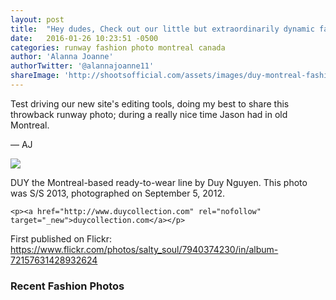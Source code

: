 ```yaml
---
layout: post
title:  "Hey dudes, Check out our little but extraordinarily dynamic fashion website. Maria, Jason, and I (Alanna) say hi!"
date:   2016-01-26 10:23:51 -0500
categories: runway fashion photo montreal canada
author: 'Alanna Joanne'
authorTwitter: '@alannajoanne11'
shareImage: 'http://shootsofficial.com/assets/images/duy-montreal-fashion-week-jasonhargrove.jpg'
---
```


<p>Test driving our new site's editing tools, doing my best to share this throwback runway photo; during a really nice time Jason had in old Montreal.</p>

<p>&mdash; AJ</p>

<a href="/runway/fashion/photo/montreal/canada/2016/01/26/montreal-fashion-week.html">
	<img src="{{ page.shareImage }}">
</a>

<!--more-->

<div class="poem">
	<p>DUY the Montreal-based ready-to-wear line by Duy Nguyen. This photo was S/S 2013, photographed on September 5, 2012.</p>

	<p><a href="http://www.duycollection.com" rel="nofollow" target="_new">duycollection.com</a></p>
</div>

<div class="published-twitter">
	<p>First published on Flickr:<br><a href="https://www.flickr.com/photos/salty_soul/7940374230/in/album-72157631428932624" target="_new">https://www.flickr.com/photos/salty_soul/7940374230/in/album-72157631428932624</a></p>
</div>

<h3>Recent Fashion Photos</h3>

<style type="text/css"> 
	.flickr_badge_image {
		margin: 0px; display: inline;
	}
	.flickr_badge_image img {
		border: none !important; margin: 2px;
	}
	#flickr_badge_wrapper {
		width: 100%; text-align: left;
	}
</style>

<div id="flickr_badge_wrapper">
	<script type="text/javascript" src="http://www.flickr.com/badge_code.gne?count=25&display=random&size=square&nsid=134797126@N06&raw=1"></script>
</div>
